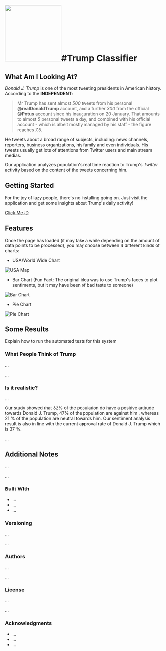 
# <img src="http://vectorlogo4u.com/wp-content/uploads/2016/06/twitter-icon-vector.png" width="180">#Trump Classifier
## What Am I Looking At?
*Donald J. Trump* is one of the most tweeting presidents in American history. 
According to the **INDEPENDENT**:
> Mr Trump has sent almost *500* tweets from his personal **@realDonaldTrump** account, 
and a further *300* from the official **@Potus** account since his inauguration on 20 January.
That amounts to almost *5* personal tweets a day, and combined with his
official account - which is albeit mostly managed by his staff - the figure reaches *7.5*.

He tweets about a broad range of subjects, including: news channels, reporters, business organizations, his family and even individuals. His tweets usually get lots of attentions from Twitter users and main stream medias.

Our application analyzes population's real time reaction to Trump's *Twitter* activity based on the content of the tweets concerning him.

## Getting Started
For the joy of lazy people, there's no installing going on. Just visit the application and get some insights about Trump's daily activity!

[Click Me :D](http://washeramedia.com/)

## Features
Once the page has loaded (it may take a while depending on the amount of data points to be processed), you may choose between 4 different kinds of charts:

* USA/World Wide Chart

![USA Map](https://media.giphy.com/media/l1J9GI4It9cmqS3y8/giphy.gif)
* Bar Chart (Fun Fact: The original idea was to use Trump's faces to plot sentiments, but it may have been of bad taste to someone)
 
![Bar Chart](https://media.giphy.com/media/3ov9jY32DrHyIkghTG/giphy.gif)
* Pie Chart

![Pie Chart](https://media.giphy.com/media/3o7aDeAXNlvwb58n1S/giphy.gif)


## Some Results

Explain how to run the automated tests for this system

### What People Think of Trump
...

...

### Is it realistic?
...

Our study showed that 32% of the population do have a positive attitude towards Donald J. Trump, 47% of the population are against him , whereas 21 % of the population are neutral towards him. Our sentiment analysis result is also in line with the current approval rate of Donald J. Trump which is 37 %. 


...

## Additional Notes

...

...

### Built With

* ...
* ...
* ...

### Versioning

...

...

### Authors

...

...

### License
...

...

### Acknowledgments

* ...
* ...
* ...
